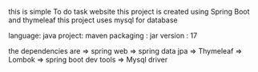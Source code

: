 this is simple To do task website 
this project is created using Spring Boot and thymeleaf
this project uses mysql for database

language: java
project: maven
packaging : jar
version : 17

the dependencies are 
=> spring web 
=> spring data jpa
=> Thymeleaf
=> Lombok
=> spring boot dev tools
=> Mysql driver
